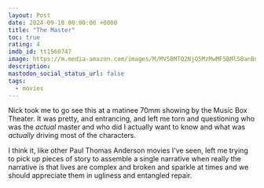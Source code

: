 ```yaml
---
layout: Post
date: 2024-09-18 00:00:00 +0000
title: "The Master"
toc: true
rating: 4
imdb_id: tt1560747
image: https://m.media-amazon.com/images/M/MV5BMTQ2NjQ5MzMwMF5BMl5BanBnXkFtZTcwMjczNTAzOA@@._V1_SX300.jpg
description: 
mastodon_social_status_url: false
tags: 
  - movies
---
```




Nick took me to go see this at a matinee 70mm showing by the Music Box Theater. It was pretty, and entrancing, and left me torn and questioning who was the _actual_ master and who did I actually want to know and what was _actually_ driving most of the characters.

I think it, like other Paul Thomas Anderson movies I've seen, left me trying to pick up pieces of story to assemble a single narrative when really the narrative is that lives are complex and broken and sparkle at times and we should appreciate them in ugliness and entangled repair.
